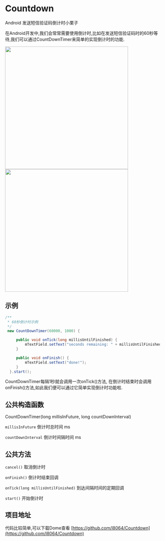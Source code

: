 # Countdown
Android 发送短信验证码倒计时小栗子

在Android开发中,我们会常常需要使用倒计时,比如在发送短信验证码时的60秒等待,我们可以通过CountDownTimer来简单的实现倒计时的功能.

<img src="https://ww4.sinaimg.cn/large/006y8lVagy1fcnz0ihdeej30u00k0dgt.jpg" width="400px"/>
<img src="https://ww3.sinaimg.cn/large/006y8lVagy1fcnz0eemguj30u00k0q3w.jpg" width="400px"/>

<!-- more -->

## 示例
```java
/**
 * 60秒倒计时示例
 */
 new CountDownTimer(60000, 1000) {

     public void onTick(long millisUntilFinished) {
         mTextField.setText("seconds remaining: " + millisUntilFinished / 1000);
     }

     public void onFinish() {
         mTextField.setText("done!");
     }
  }.start();
```
CountDownTimer每隔1秒就会调用一次onTick()方法, 在倒计时结束时会调用onFinish()方法,如此我们便可以通过它简单实现倒计时功能啦.

## 公共构造函数
CountDownTimer(long millisInFuture, long countDownInterval)

``millisInFuture`` 倒计时总时间 ms

``countDownInterval`` 倒计时间隔时间 ms

## 公共方法
``cancel()`` 取消倒计时

``onFinish()`` 倒计时结束回调

``onTick(long millisUntilFinished)`` 到达间隔时间的定期回调

``start()`` 开始倒计时

## 项目地址
代码比较简单,可以下载Dome查看
[https://github.com/l8064/Countdown](https://github.com/l8064/Countdown)
